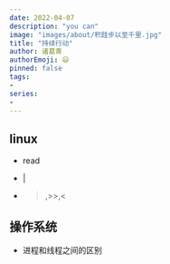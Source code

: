 ```yaml
---
date: 2022-04-07
description: "you can"
image: "images/about/积跬步以至千里.jpg"
title: "持续行动"
author: 诸葛青
authorEmoji: 😃
pinned: false
tags:
- 
series:
-
---
```



## linux

* read


* |


* >,>>,<



## 操作系统

* 进程和线程之间的区别


